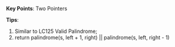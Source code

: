 **Key Points**:
Two Pointers

**Tips**:

1. Similar to LC125 Valid Palindrome;
2. return palindrome(s, left + 1, right) || palindrome(s, left, right - 1)
